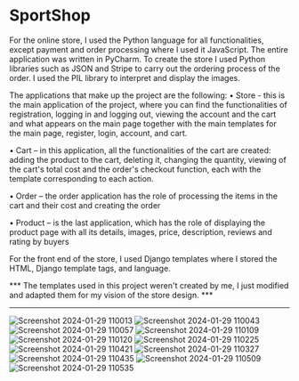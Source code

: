 # SportShop

For the online store, I used the Python language for all functionalities, except payment and order processing where I used it
JavaScript. The entire application was written in PyCharm. To create the store I used Python libraries such as JSON and Stripe to carry out the ordering process of the order. I used the PIL library to interpret and display the images.


The applications that make up the project are the following:
• Store - this is the main application of the project, where you can find the functionalities of registration, logging in and logging out, viewing the account and the cart and what appears on the main page together with the main templates for the main page, register, login, account, and cart.

• Cart – in this application, all the functionalities of the cart are created: adding the product to the cart, deleting it, changing the quantity, viewing
of the cart's total cost and the order's checkout function, each with the template corresponding to each action.

• Order – the order application has the role of processing the items in the cart and their cost and creating the order

• Product – is the last application, which has the role of displaying the product page with all its details, images, price, description, reviews and rating
by buyers


For the front end of the store, I used Django templates where I stored the HTML, Django template tags, and language.

*** The templates used in this project weren't created by me,  I just modified and adapted them for my vision of the store design. ***


------------------------------------------------------------------------------------------------------------------------------------------------------------

![Screenshot 2024-01-29 110013](https://github.com/ialin77/SportShop/assets/135040997/df221850-f12c-44bf-9684-17d06f867abc)
![Screenshot 2024-01-29 110043](https://github.com/ialin77/SportShop/assets/135040997/f88eb828-2b43-4ae0-bc9a-9dacae0aad58)
![Screenshot 2024-01-29 110057](https://github.com/ialin77/SportShop/assets/135040997/a3fd3004-389e-422c-bf53-3a940ec46c02)
![Screenshot 2024-01-29 110109](https://github.com/ialin77/SportShop/assets/135040997/d21b966f-575d-4900-acec-e309d4736e9a)
![Screenshot 2024-01-29 110120](https://github.com/ialin77/SportShop/assets/135040997/0979c4dc-393a-4834-8849-fc3b1604486f)
![Screenshot 2024-01-29 110225](https://github.com/ialin77/SportShop/assets/135040997/451eda37-6cc1-4c65-aee2-ebdb47b22f31)
![Screenshot 2024-01-29 110421](https://github.com/ialin77/SportShop/assets/135040997/77ccc967-6bb8-43ea-bdd4-36ff22ce6f62)
![Screenshot 2024-01-29 110327](https://github.com/ialin77/SportShop/assets/135040997/cd85b828-602a-497a-b496-dd2392aaad2c)
![Screenshot 2024-01-29 110435](https://github.com/ialin77/SportShop/assets/135040997/b9ef6d2c-a89e-475c-beff-50512f47ed54)
![Screenshot 2024-01-29 110509](https://github.com/ialin77/SportShop/assets/135040997/884663e8-5c8e-42c3-986c-fde8919897d3)
![Screenshot 2024-01-29 110535](https://github.com/ialin77/SportShop/assets/135040997/990949ce-4c96-4eee-bf20-fbd79b9493bc)
